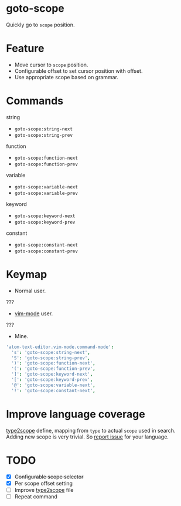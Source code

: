 # goto-scope

Quickly go to `scope` position.

# Feature

* Move cursor to `scope` position.
* Configurable offset to set cursor position with offset.
* Use appropriate scope based on grammar.

# Commands

string
* `goto-scope:string-next`
* `goto-scope:string-prev`

function
* `goto-scope:function-next`
* `goto-scope:function-prev`

variable
* `goto-scope:variable-next`
* `goto-scope:variable-prev`

keyword
* `goto-scope:keyword-next`
* `goto-scope:keyword-prev`

constant
* `goto-scope:constant-next`
* `goto-scope:constant-prev`

# Keymap

* Normal user.

???

* [vim-mode](https://atom.io/packages/vim-mode) user.

???

* Mine.

```coffeescript
'atom-text-editor.vim-mode.command-mode':
  's': 'goto-scope:string-next',
  'S': 'goto-scope:string-prev',
  ')': 'goto-scope:function-next',
  '(': 'goto-scope:function-prev',
  ']': 'goto-scope:keyword-next',
  '[': 'goto-scope:keyword-prev',
  '@': 'goto-scope:variable-next',
  '!': 'goto-scope:constant-next',
```

# Improve language coverage

[type2scope] define, mapping from `type` to actual `scope` used in search.  
Adding new scope is very trivial.
So [report issue](https://github.com/t9md/atom-goto-scope/issues/1) for your language.

# TODO
* [x] ~~Configurable scope selector~~
* [x] Per scope offset setting
* [ ] Improve [type2scope] file
* [ ] Repeat command

[type2scope]:[https://github.com/t9md/atom-goto-scope/blob/master/lib/type2scope.coffee]
